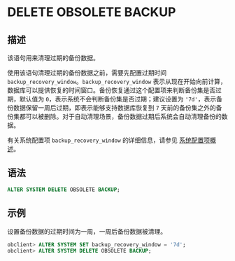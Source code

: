 # DELETE OBSOLETE BACKUP

## 描述

该语句用来清理过期的备份数据。

使用该语句清理过期的备份数据之前，需要先配置过期时间 `backup_recovery_window`。`backup_recovery_window` 表示从现在开始向前计算，数据库可以提供恢复的时间窗口。备份恢复通过这个配置项来判断备份集是否过期，默认值为 `0`，表示系统不会判断备份集是否过期；建议设置为 `'7d'`，表示备份数据保留一周后过期，即表示能够支持数据库恢复到 `7` 天前的备份集之外的备份集都可以被删除。对于自动清理场景，备份数据过期后系统会自动清理备份的数据。

有关系统配置项 `backup_recovery_window` 的详细信息，请参见 [系统配置项概述](../../../../1.users-guide/12.reference-guide/3.system-configuration-items/1.overview-of-system-configuration-items.md)。

## 语法

```sql
ALTER SYSTEM DELETE OBSOLETE BACKUP;
```

## 示例

设置备份数据的过期时间为一周，一周后备份数据被清理。

```sql
obclient> ALTER SYSTEM SET backup_recovery_window = '7d';
obclient> ALTER SYSTEM DELETE OBSOLETE BACKUP;
```
